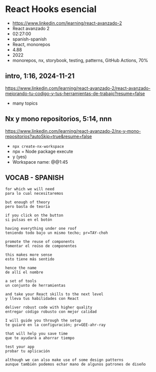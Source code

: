 # React Hooks esencial

- https://www.linkedin.com/learning/react-avanzado-2
- React avanzado 2
- 02:27:00
- spanish-spanish
- React, monorepos
- 4.88
- 2022
- monorepos, nx, storybook, testing, patterns, GitHub Actions, 70%

## intro, 1:16, 2024-11-21

https://www.linkedin.com/learning/react-avanzado-2/react-avanzado-mejorando-tu-codigo-y-tus-herramientas-de-trabajo?resume=false

- many topics

## Nx y mono repositorios, 5:14, nnn

https://www.linkedin.com/learning/react-avanzado-2/nx-y-mono-repositorios?autoSkip=true&resume=false

- `npx create-nx-workspace`
- npx = Node package execute
- y (yes)
- Workspace name: @@1:45

## VOCAB - SPANISH

```
for which we will need
para lo cual necesitaremos

but enough of theory
pero basta de teoría

if you click on the button
si pulsas en el botón

having everything under one roof
teniendo todo bajo un mismo techo; pr=TAY-choh

promote the reuse of components
fomentar el reúso de componentes

this makes more sense
esto tiene más sentido

hence the name
de allí el nombre

a set of tools
un conjunto de herramientas

and take your React skills to the next level
y lleva tus habilidades con React

deliver robust code with higher quality
entregar código robusto con mejor calidad

I will guide you through the setup
te guiaré en la configuración; pr=GEE-ahr-ray

that will help you save time
que te ayudará a ahorrar tiempo

test your app
probar tu aplicación

although we can also make use of some design patterns
aunque también podemos echar mano de algunos patrones de diseño
```
